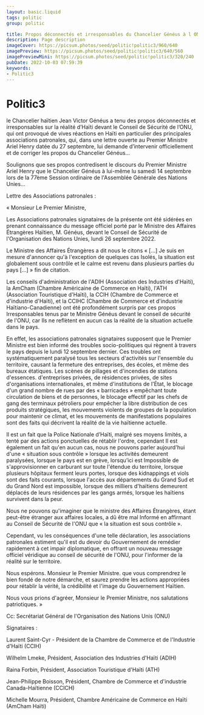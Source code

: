 ```yaml
---
layout: basic.liquid
tags: politic
group: politic

title: Propos déconnectés et irresponsables du Chancelier Généus à l ONU
description: Page description
imageCover: https://picsum.photos/seed/politic!politic3/960/640
imagePreview: https://picsum.photos/seed/politic!politic3/640/560
imagePreviewMini: https://picsum.photos/seed/politic!politic3/320/240
pubDate: 2022-10-03 07:59:39
keywords:
- Politic3
---
```


# Politic3

 le Chancelier haïtien Jean Victor Généus a tenu des propos déconnectés et irresponsables sur la réalité d’Haïti devant le Conseil de Sécurité de l’ONU, qui ont provoqué de vives réactions en Haïti en particulier des principales associations patronales, qui, dans une lettre ouverte au Premier Ministre Ariel Henry datée du 27 septembre, lui demande d’intervenir officiellement et de corriger les propos du Chancelier Généus…

Soulignons que ses propos contredisent le discours du Premier Ministre Ariel Henry que le Chancelier Généus à lui-même lu samedi 14 septembre lors de la 77ème Session ordinaire de l'Assemblée Générale des Nations Unies...

Lettre des Associations patronales :

« Monsieur Le Premier Ministre,

Les Associations patronales signataires de la présente ont été sidérées en prenant connaissance du message officiel porté par le Ministre des Affaires Étrangères Haïtien, M. Généus, devant le Conseil de Sécurité de l'Organisation des Nations Unies, lundi 26 septembre 2022.

Le Ministre des Affaires Étrangères a dit nous le citons « […] Je suis en mesure d'annoncer qu'à l'exception de quelques cas Isolés, la situation est globalement sous contrôle et le calme est revenu dans plusieurs parties du pays […] » fin de citation.

Les conseils d'administration de l'ADIH (Association des Industries d'Haïti), la AmCham (Chambre Américaine de Commerce en Haïti), l'ATH (Association Touristique d'Haïti), la CCIH (Chambre de Commerce et d'industrie d'Haïti), et la CCIHC (Chambre de Commerce et d'industrie Haïtiano-Canadienne) ont été profondément surpris par ces propos Irresponsables tenus par te Ministre Généus devant le conseil de sécurité de l'ONU, car Ils ne reflètent en aucun cas la réalité de la situation actuelle dans le pays.

En effet, les associations patronales signataires supposent que le Premier Ministre est bien informé des troubles socio-politiques qui règnent à travers le pays depuis le lundi 12 septembre dernier. Ces troubles ont systématiquement paralysé tous les secteurs d'activités sur l'ensemble du territoire, causant la fermeture des entreprises, des écoles, et même des bureaux étatiques. Les scènes de pillages et d'incendies de stations d'essences. d'entreprises privées, de résidences privées, de sites d'organisations internationales, et même d'institutions de l'État, le blocage d'un grand nombre de rues par des « barricades » empêchant toute circulation de biens et de personnes, le blocage effectif par les chefs de gang des terminaux pétroliers pour empêcher la libre distribution de ces produits stratégiques, les mouvements violents de groupes de la population pour maintenir ce climat, et les mouvements de manifestations populaires sont des faits qui décrivent la réalité de la vie haïtienne actuelle.

Il est un fait que la Police Nationale d’Haïti, malgré ses moyens limités, a tenté par des actions ponctuelles de rétablir l'ordre, cependant Il est également un fait qu'en aucun cas, nous ne pouvons parler aujourd'hui d'une « situation sous contrôle » lorsque les activités demeurent paralysées, lorsque le pays est en grève, lorsqu’ici est Impossible de s'approvisionner en carburant sur toute l'étendue du territoire, lorsque plusieurs hôpitaux ferment leurs portes, lorsque des kidnappings et viols sont des faits courants, lorsque l'accès aux départements du Grand Sud et du Grand Nord est impossible, lorsque des milliers d'haïtiens demeurent déplacés de leurs résidences par les gangs armés, lorsque les haïtiens survivent dans la peur.

Nous ne pouvons qu'imaginer que le ministre des Affaires Étrangères, étant peut-être étranger aux affaires locales, a dû être mal Informé en affirmant au Conseil de Sécurité de l'ONU que « la situation est sous contrôle ».

Cependant, vu les conséquences d'une telle déclaration, les associations patronales estiment qu'il est du devoir du Gouvernement de remédier rapidement à cet impair diplomatique, en offrant un nouveau message officiel véridique au conseil de sécurité de l'ONU, pour l'informer de la réalité sur le territoire.

Nous espérons. Monsieur le Premier Ministre. que vous comprendrez le bien fondé de notre démarche, et saurez prendre les actions appropriées pour rétablir la vérité, la crédibilité et l'image du Gouvernement Haïtien.

Nous vous prions d'agréer, Monsieur le Premier Ministre, nos salutations patriotiques. »

Cc: Secrétariat Général de l'Organisation des Nations Unis (ONU)

Signataires :

Laurent Saint-Cyr - Président de la Chambre de Commerce et de l'Industrie d'Haïti (CCIH)

Wilhelm Lmeke, Président, Association des Industries d'Haïti (ADIH)

Raina Forbin, Président, Association Touristique d'Haïti (ATH)

Jean-Philippe Boisson, Président, Chambre de Commerce et d'industrie Canada-Haïtienne (CCICH)

Michelle Mourra, Président, Chambre Américaine de Commerce en Haïti (AmCham Haïti)